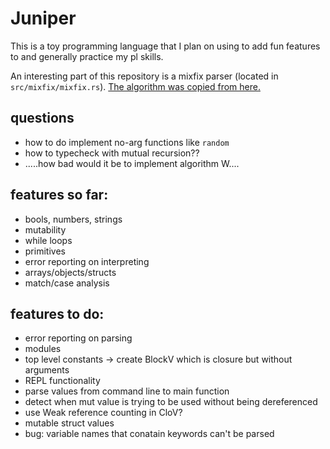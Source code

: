# Juniper

This is a toy programming language that I plan on using to add fun features to and generally practice my pl skills.

An interesting part of this repository is a mixfix parser (located in `src/mixfix/mixfix.rs`). [The algorithm was copied from here.](https://github.com/uvm-plaid/uvmhs/blob/master/src/UVMHS/Lib/Parser/Mixfix.hs)

## questions
 - how to do implement no-arg functions like `random`
 - how to typecheck with mutual recursion??
 - .....how bad would it be to implement algorithm W....

## features so far:

 - bools, numbers, strings
 - mutability
 - while loops
 - primitives
 - error reporting on interpreting
 - arrays/objects/structs
 - match/case analysis

## features to do:

 - error reporting on parsing
 - modules
 - top level constants -> create BlockV which is closure but without arguments
 - REPL functionality
 - parse values from command line to main function
 - detect when mut value is trying to be used without being dereferenced
 - use Weak reference counting in CloV?
 - mutable struct values
 - bug: variable names that conatain keywords can't be parsed
